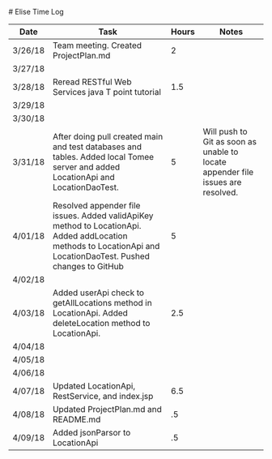 ﻿﻿﻿﻿﻿﻿# Elise Time Log| Date | Task | Hours | Notes||------|------|-------|------|| 3/26/18| Team meeting. Created ProjectPlan.md | 2  ||3/27/18|||||3/28/18| Reread RESTful Web Services java T point tutorial| 1.5 |||3/29/18|||||3/30/18|||||3/31/18|After doing pull created main and test databases and tables.  Added local Tomee server and added LocationApi and LocationDaoTest. |5|Will push to Git as soon as unable to locate appender file issues are resolved.||4/01/18| Resolved appender file issues.  Added validApiKey method to LocationApi. Added addLocation methods to LocationApi and LocationDaoTest.  Pushed changes to GitHub|5|||4/02/18|||||4/03/18| Added userApi check to getAllLocations method in LocationApi.  Added deleteLocation method to LocationApi. | 2.5 |||4/04/18|||||4/05/18|||||4/06/18|||||4/07/18| Updated LocationApi, RestService, and index.jsp| 6.5 |||4/08/18| Updated ProjectPlan.md and README.md | .5 |||4/09/18| Added jsonParsor to LocationApi | .5 ||